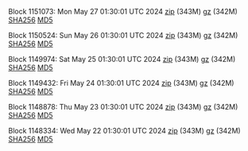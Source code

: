 Block 1151073: Mon May 27 01:30:01 UTC 2024 [zip](https://files.01coin.io/mainnet/2024-05-27/bootstrap.dat.zip) (343M) [gz](https://files.01coin.io/mainnet/2024-05-27/bootstrap.dat.tar.gz) (342M) [SHA256](https://files.01coin.io/mainnet/2024-05-27/sha256.txt) [MD5](https://files.01coin.io/mainnet/2024-05-27/md5.txt)

Block 1150524: Sun May 26 01:30:01 UTC 2024 [zip](https://files.01coin.io/mainnet/2024-05-26/bootstrap.dat.zip) (343M) [gz](https://files.01coin.io/mainnet/2024-05-26/bootstrap.dat.tar.gz) (342M) [SHA256](https://files.01coin.io/mainnet/2024-05-26/sha256.txt) [MD5](https://files.01coin.io/mainnet/2024-05-26/md5.txt)

Block 1149974: Sat May 25 01:30:01 UTC 2024 [zip](https://files.01coin.io/mainnet/2024-05-25/bootstrap.dat.zip) (343M) [gz](https://files.01coin.io/mainnet/2024-05-25/bootstrap.dat.tar.gz) (342M) [SHA256](https://files.01coin.io/mainnet/2024-05-25/sha256.txt) [MD5](https://files.01coin.io/mainnet/2024-05-25/md5.txt)

Block 1149432: Fri May 24 01:30:01 UTC 2024 [zip](https://files.01coin.io/mainnet/2024-05-24/bootstrap.dat.zip) (343M) [gz](https://files.01coin.io/mainnet/2024-05-24/bootstrap.dat.tar.gz) (342M) [SHA256](https://files.01coin.io/mainnet/2024-05-24/sha256.txt) [MD5](https://files.01coin.io/mainnet/2024-05-24/md5.txt)

Block 1148878: Thu May 23 01:30:01 UTC 2024 [zip](https://files.01coin.io/mainnet/2024-05-23/bootstrap.dat.zip) (343M) [gz](https://files.01coin.io/mainnet/2024-05-23/bootstrap.dat.tar.gz) (342M) [SHA256](https://files.01coin.io/mainnet/2024-05-23/sha256.txt) [MD5](https://files.01coin.io/mainnet/2024-05-23/md5.txt)

Block 1148334: Wed May 22 01:30:01 UTC 2024 [zip](https://files.01coin.io/mainnet/2024-05-22/bootstrap.dat.zip) (343M) [gz](https://files.01coin.io/mainnet/2024-05-22/bootstrap.dat.tar.gz) (342M) [SHA256](https://files.01coin.io/mainnet/2024-05-22/sha256.txt) [MD5](https://files.01coin.io/mainnet/2024-05-22/md5.txt)
